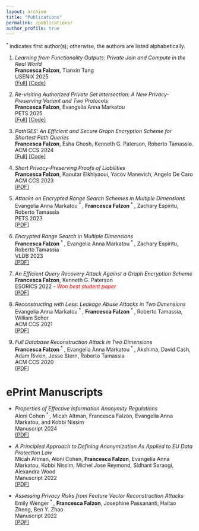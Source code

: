 ```yaml
---
layout: archive
title: "Publications"
permalink: /publications/
author_profile: true
---
```

<sup> * </sup> indicates first author(s); otherwise, the authors are listed alphabetically. 

1. *Learning from Functionality Outputs: Private Join and Compute in the Real World*\
   **Francesca Falzon**, Tianxin Tang\
   USENIX 2025\
   [[Full]](https://eprint.iacr.org/2025/162.pdf) [[Code]](https://zenodo.org/records/15147738)

2. *Re-visiting Authorized Private Set Intersection: A New Privacy-Preserving Variant and Two Protocols*\
   **Francesca Falzon**, Evangelia Anna Markatou\
   PETS 2025\
   [[Full]](http://ffalzon.github.io/files/apsi.pdf) [[Code]](https://github.com/ffalzon/ges-camera)
   
3. *PathGES: An Efficient and Secure Graph Encryption Scheme for Shortest Path Queries*\
  **Francesca Falzon**, Esha Ghosh, Kenneth G. Paterson, Roberto Tamassia.\
  ACM CCS 2024\
  [[Full]](http://ffalzon.github.io/files/ges.pdf) [[Code]](https://github.com/ffalzon/ges-camera)
  
4. *Short Privacy-Preserving Proofs of Liabilities*\
   **Francesca Falzon**, Kaoutar Elkhiyaoui, Yacov Manevich, Angelo De Caro\
   ACM CCS 2023\
   [[PDF]](http://ffalzon.github.io/files/pol.pdf)

5. *Attacks on Encrypted Range Search Schemes in Multiple Dimensions*\
   Evangelia Anna Markatou<sup> * </sup>, **Francesca Falzon**<sup> * </sup>, Zachary Espiritu, Roberto Tamassia\
   PETS 2023\
   [[PDF]](https://eprint.iacr.org/2022/090.pdf)

6. *Encrypted Range Search in Multiple Dimensions*\
   **Francesca Falzon**<sup> * </sup>, Evangelia Anna Markatou<sup> * </sup>, Zachary Espiritu, Roberto Tamassia\
   VLDB 2023\
   [[PDF]](https://eprint.iacr.org/2022/1076.pdf)
  
7. *An Efficient Query Recovery Attack Against a Graph Encryption Scheme*\
   **Francesca Falzon**, Kenneth G. Paterson\
   ESORICS 2022 - <i style="color:red;">Won best student paper</i>\
   [[PDF]](http://ffalzon.github.io/files/ges_qr.pdf)

8. *Reconstructing with Less: Leakage Abuse Attacks in Two Dimensions*\
   Evangelia Anna Markatou<sup> * </sup>, **Francesca Falzon**<sup> * </sup>, Roberto Tamassia, William Schor\
   ACM CCS 2021\
   [[PDF]](http://ffalzon.github.io/files/adr.pdf)

9. *Full Database Reconstruction Attack in Two Dimensions*\
    **Francesca Falzon**<sup> * </sup>, Evangelia Anna Markatou<sup> * </sup>, Akshima, David Cash, Adam Rivkin, Jesse Stern, Roberto Tamassia\
    ACM CCS 2020\
    [[PDF]](http://ffalzon.github.io/files/fdr.pdf)


ePrint Manuscripts
======= 
* *Properties of Effective Information Anonymity Regulations*\
  Aloni Cohen<sup> * </sup>, Micah Altman, Francesca Falzon, Evangelia Anna Markatou, and Kobbi Nissim\
  Manuscript 2024\
  [[PDF]](https://arxiv.org/pdf/2408.14740)
  
* *A Principled Approach to Defining Anonymization As Applied to EU Data Protection Law*\
  Micah Altman, Aloni Cohen, **Francesca Falzon**, Evangelia Anna Markatou, Kobbi Nissim, Michel Jose Reymond, Sidhant Saraogi, Alexandra Wood\
  Manuscript 2022\
  [[PDF]](https://papers.ssrn.com/sol3/papers.cfm?abstract_id=4104748)

* *Assessing Privacy Risks from Feature Vector Reconstruction Attacks*\
  Emily Wenger<sup> * </sup>, **Francesca Falzon**, Josephine Passananti, Haitao Zheng, Ben Y. Zhao\
  Manuscript 2022\
  [[PDF]](http://ffalzon.github.io/files/reconstruct.pdf)
